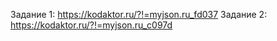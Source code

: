 Задание 1: 
https://kodaktor.ru/?!=myjson.ru_fd037
Задание 2: 
https://kodaktor.ru/?!=myjson.ru_c097d
